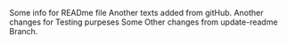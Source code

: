 Some info for READme file
Another texts added from gitHub.
Another changes for Testing purpeses
Some Other changes from update-readme Branch.
